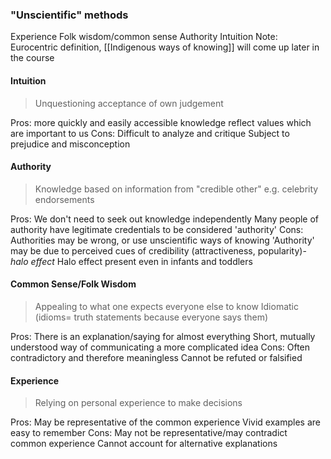 ### "Unscientific" methods

Experience
Folk wisdom/common sense
Authority
Intuition
	Note: Eurocentric definition, [[Indigenous ways of knowing]] will come up later in the course

#### Intuition
> Unquestioning acceptance of own judgement

Pros: 
	more quickly and easily accessible knowledge
	reflect values which are important to us
Cons: 
	Difficult to analyze and critique
	Subject to prejudice and misconception


#### Authority 
> Knowledge based on information from "credible other"
> 	e.g. celebrity endorsements

Pros: 
	We don't need to seek out knowledge independently
	Many people of authority have legitimate credentials to be considered 'authority'
Cons:
	Authorities may be wrong, or use unscientific ways of knowing
	'Authority' may be due to perceived cues of credibility (attractiveness, popularity)- *halo effect*
		Halo effect present even in infants and toddlers

#### Common Sense/Folk Wisdom
> Appealing to what one expects everyone else to know 
> 	Idiomatic (idioms= truth statements because everyone says them)

Pros: 
	There is an explanation/saying for almost everything
	Short, mutually understood way of communicating a more complicated idea
Cons:
	Often contradictory and therefore meaningless
	Cannot be refuted or falsified

#### Experience
> Relying on personal experience to make decisions

Pros: 
	May be representative of the common experience
	Vivid examples are easy to remember
Cons:
	May not be representative/may contradict common experience
	Cannot account for alternative explanations